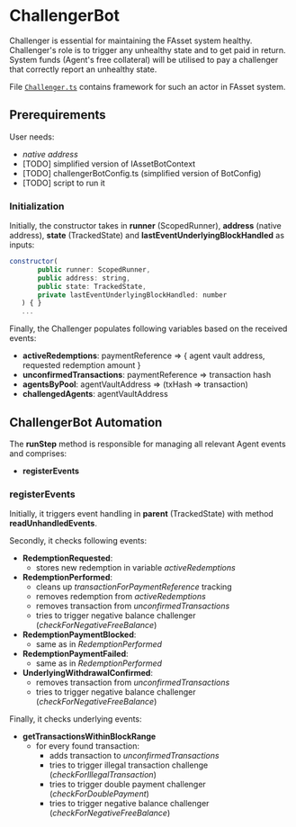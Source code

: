 # ChallengerBot

Challenger is essential for maintaining the FAsset system healthy. Challenger's role is to trigger any unhealthy state and to get paid in return. System funds (Agent's free collateral) will be utilised to pay a challenger that correctly report an unhealthy state.

File [`Challenger.ts`](../../src/actors/Challenger.ts) contains framework for such an actor in FAsset system.


## Prerequirements
User needs:
- *native address*
- [TODO] simplified version of IAssetBotContext
- [TODO] challengerBotConfig.ts (simplified version of BotConfig)
- [TODO] script to run it

### Initialization
Initially, the constructor takes in **runner** (ScopedRunner), **address** (native address), **state** (TrackedState) and **lastEventUnderlyingBlockHandled** as inputs:
```javascript
constructor(
       public runner: ScopedRunner,
       public address: string,
       public state: TrackedState,
       private lastEventUnderlyingBlockHandled: number
   ) { }
   ...
```
Finally, the Challenger populates following variables based on the received events:
- **activeRedemptions**: paymentReference => { agent vault address, requested redemption amount }
- **unconfirmedTransactions**: paymentReference => transaction hash
- **agentsByPool**: agentVaultAddress => (txHash => transaction)
- **challengedAgents**: agentVaultAddress


## ChallengerBot Automation
The **runStep** method is responsible for managing all relevant Agent events and comprises:
- **registerEvents**

### registerEvents
Initially, it triggers event handling in **parent** (TrackedState) with method **readUnhandledEvents**.

Secondly, it checks following events:
- **RedemptionRequested**:
    - stores new redemption in variable *activeRedemptions*
- **RedemptionPerformed**:
    - cleans up *transactionForPaymentReference* tracking
    - removes redemption from *activeRedemptions*
    - removes transaction from *unconfirmedTransactions*
    - tries to trigger negative balance challenger (*checkForNegativeFreeBalance*)
- **RedemptionPaymentBlocked**:
    - same as in *RedemptionPerformed*
- **RedemptionPaymentFailed**:
    - same as in *RedemptionPerformed*
- **UnderlyingWithdrawalConfirmed**:
    - removes transaction from *unconfirmedTransactions*
    - tries to trigger negative balance challenger (*checkForNegativeFreeBalance*)

Finally, it checks underlying events:
- **getTransactionsWithinBlockRange**
    - for every found transaction:
        - adds transaction to *unconfirmedTransactions*
        - tries to trigger illegal transaction challenge (*checkForIllegalTransaction*)
        - tries to trigger double payment challenger (*checkForDoublePayment*)
        - tries to trigger negative balance challenger (*checkForNegativeFreeBalance*)


